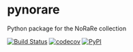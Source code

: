 # pynorare
Python package for the NoRaRe collection

[![Build Status](https://github.com/concepticon/pynorare/workflows/tests/badge.svg)](https://github.com/concepticon/pynorare/actions?query=workflow%3Atests)
[![codecov](https://codecov.io/gh/concepticon/pynorare/branch/master/graph/badge.svg)](https://codecov.io/gh/concepticon/pynorare)
[![PyPI](https://img.shields.io/pypi/v/pynorare.svg)](https://pypi.org/project/pynorare)

